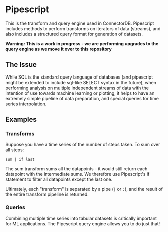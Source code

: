 # Pipescript



This is the transform and query engine used in ConnectorDB. Pipescript includes methods to perform transforms on iterators of data (streams),
and also includes a structured query format for generation of datasets.

**Warning: This is a work in progress - we are performing upgrades to the query engine as we move it over to this repository**

## The Issue

While SQL is the standard query language of databases (and pipescript might be extended to include sql-like SELECT syntax in the future),
when performing analysis on multiple independent streams of data with the intention of use towards machine learning or plotting,
it helps to have an extremely simple pipeline of data preparation, and special queries for time series interpolation.

## Examples

### Transforms
Suppose you have a time series of the number of steps taken. To sum over all steps:
```
sum | if last
```

The sum transform sums all the datapoints - it would still return each datapoint with the intermediate sums.
We therefore use Pipescript's if statement to filter all datapoints except the last one.

Ultimately, each "transform" is separated by a pipe (`|` or `:`), and the result of the entire transform pipeline is returned.

### Queries

Combining multiple time series into tabular datasets is critically important for ML applications. The Pipescript query engine allows
you to do just that!
